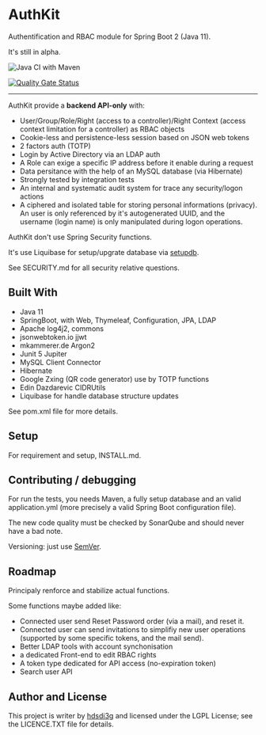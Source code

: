 # AuthKit

Authentification and RBAC module for Spring Boot 2 (Java 11).

It's still in alpha.

![Java CI with Maven](https://github.com/hdsdi3g/authkit/workflows/Java%20CI%20with%20Maven/badge.svg)

[![Quality Gate Status](https://sonarcloud.io/api/project_badges/measure?project=hdsdi3g_authkit&metric=alert_status)](https://sonarcloud.io/dashboard?id=hdsdi3g_authkit)

---

AuthKit provide a **backend API-only** with:

- User/Group/Role/Right (access to a controller)/Right Context (access context limitation for a controller) as RBAC objects
- Cookie-less and persistence-less session based on JSON web tokens
- 2 factors auth (TOTP)
- Login by Active Directory via an LDAP auth
- A Role can exige a specific IP address before it enable during a request
- Data persitance with the help of an MySQL database (via Hibernate)
- Strongly tested by integration tests
- An internal and systematic audit system for trace any security/logon actions
- A ciphered and isolated table for storing personal informations (privacy). An user is only referenced by it's autogenerated UUID, and the username (login name) is only manipulated during logon operations.

AuthKit don't use Spring Security functions.

It's use Liquibase for setup/upgrate database via [setupdb](https://github.com/hdsdi3g/setupdb-maven-plugin).

See SECURITY.md for all security relative questions.

## Built With

- Java 11
- SpringBoot, with Web, Thymeleaf, Configuration, JPA, LDAP
- Apache log4j2, commons
- jsonwebtoken.io jjwt
- mkammerer.de Argon2
- Junit 5 Jupiter
- MySQL Client Connector
- Hibernate
- Google Zxing (QR code generator) use by TOTP functions
- Edin Dazdarevic CIDRUtils
- Liquibase for handle database structure updates

See pom.xml file for more details.

## Setup

For requirement and setup, INSTALL.md.

## Contributing / debugging

For run the tests, you needs Maven, a fully setup database and an valid application.yml (more precisely a valid Spring Boot configuration file).

The new code quality must be checked by SonarQube and should never have a bad note.

Versioning: just use [SemVer](https://semver.org/).

## Roadmap

Principaly renforce and stabilize actual functions.

Some functions maybe added like:

- Connected user send Reset Password order (via a mail), and reset it.
- Connected user can send invitations to simplifiy new user operations (supported by some specific tokens, and the mail send).
- Better LDAP tools with account synchonisation
- a dedicated Front-end to edit RBAC rights
- A token type dedicated for API access (no-expiration token)
- Search user API

## Author and License

This project is writer by [hdsdi3g](https://github.com/hdsdi3g) and licensed under the LGPL License; see the LICENCE.TXT file for details.
